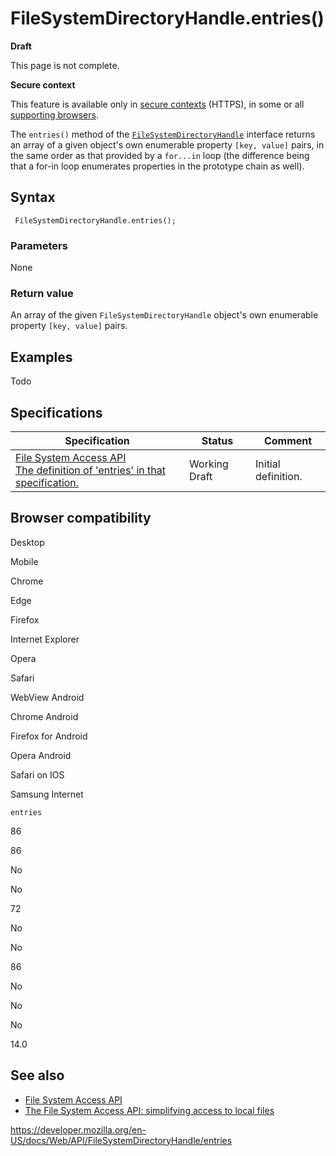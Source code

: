# FileSystemDirectoryHandle.entries()

**Draft**

This page is not complete.

**Secure context**

This feature is available only in [secure contexts](https://developer.mozilla.org/en-US/docs/Web/Security/Secure_Contexts) (HTTPS), in some or all [supporting browsers](#browser_compatibility).

The `entries()` method of the [`FileSystemDirectoryHandle`](../filesystemdirectoryhandle) interface returns an array of a given object's own enumerable property `[key, value]` pairs, in the same order as that provided by a <span class="page-not-created">`for...in`</span> loop (the difference being that a for-in loop enumerates properties in the prototype chain as well).

## Syntax

     FileSystemDirectoryHandle.entries();

### Parameters

None

### Return value

An array of the given `FileSystemDirectoryHandle` object's own enumerable property `[key, value]` pairs.

## Examples

Todo

## Specifications

<table><thead><tr class="header"><th>Specification</th><th>Status</th><th>Comment</th></tr></thead><tbody><tr class="odd"><td><a href="https://wicg.github.io/file-system-access/#api-filesystemdirectoryhandle">File System Access API<br />
<span class="small">The definition of 'entries' in that specification.</span></a></td><td><span class="spec-wd">Working Draft</span></td><td>Initial definition.</td></tr></tbody></table>

## Browser compatibility

Desktop

Mobile

Chrome

Edge

Firefox

Internet Explorer

Opera

Safari

WebView Android

Chrome Android

Firefox for Android

Opera Android

Safari on IOS

Samsung Internet

`entries`

86

86

No

No

72

No

No

86

No

No

No

14.0

## See also

- [File System Access API](../file_system_access_api)
- [The File System Access API: simplifying access to local files](https://web.dev/file-system-access/)

<a href="https://developer.mozilla.org/en-US/docs/Web/API/FileSystemDirectoryHandle/entries" class="_attribution-link">https://developer.mozilla.org/en-US/docs/Web/API/FileSystemDirectoryHandle/entries</a>
